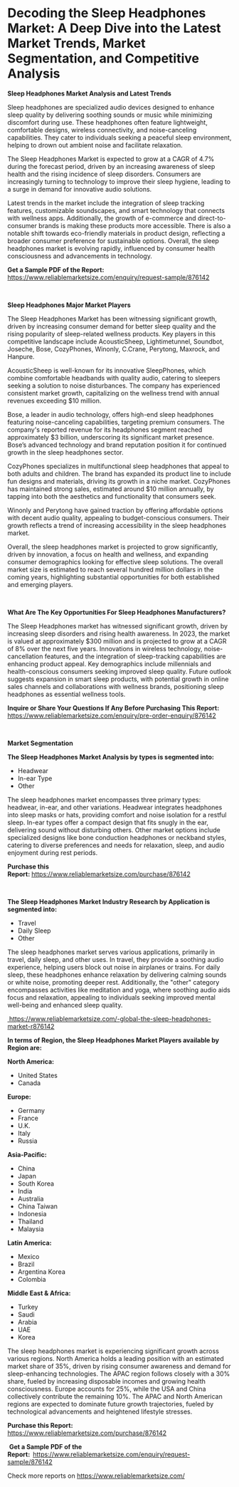 <p><h1>Decoding the Sleep Headphones Market: A Deep Dive into the Latest Market Trends, Market Segmentation, and Competitive Analysis</h1></p><p><strong>Sleep Headphones Market Analysis and Latest Trends</strong></p>
<p><p>Sleep headphones are specialized audio devices designed to enhance sleep quality by delivering soothing sounds or music while minimizing discomfort during use. These headphones often feature lightweight, comfortable designs, wireless connectivity, and noise-canceling capabilities. They cater to individuals seeking a peaceful sleep environment, helping to drown out ambient noise and facilitate relaxation.</p><p>The Sleep Headphones Market is expected to grow at a CAGR of 4.7% during the forecast period, driven by an increasing awareness of sleep health and the rising incidence of sleep disorders. Consumers are increasingly turning to technology to improve their sleep hygiene, leading to a surge in demand for innovative audio solutions. </p><p>Latest trends in the market include the integration of sleep tracking features, customizable soundscapes, and smart technology that connects with wellness apps. Additionally, the growth of e-commerce and direct-to-consumer brands is making these products more accessible. There is also a notable shift towards eco-friendly materials in product design, reflecting a broader consumer preference for sustainable options. Overall, the sleep headphones market is evolving rapidly, influenced by consumer health consciousness and advancements in technology.</p></p>
<p><strong>Get a Sample PDF of the Report:&nbsp;</strong> <a href="https://www.reliablemarketsize.com/enquiry/request-sample/876142?utm_campaign=2628&utm_medium=2&utm_source=Github&utm_content=ia&utm_term=21032025&utm_id=sleep-headphones">https://www.reliablemarketsize.com/enquiry/request-sample/876142</a></p>
<p>&nbsp;</p>
<p><strong>Sleep Headphones Major Market Players</strong></p>
<p><p>The Sleep Headphones Market has been witnessing significant growth, driven by increasing consumer demand for better sleep quality and the rising popularity of sleep-related wellness products. Key players in this competitive landscape include AcousticSheep, Lightimetunnel, Soundbot, Joseche, Bose, CozyPhones, Winonly, C.Crane, Perytong, Maxrock, and Hanpure.</p><p>AcousticSheep is well-known for its innovative SleepPhones, which combine comfortable headbands with quality audio, catering to sleepers seeking a solution to noise disturbances. The company has experienced consistent market growth, capitalizing on the wellness trend with annual revenues exceeding $10 million.</p><p>Bose, a leader in audio technology, offers high-end sleep headphones featuring noise-canceling capabilities, targeting premium consumers. The company's reported revenue for its headphones segment reached approximately $3 billion, underscoring its significant market presence. Bose’s advanced technology and brand reputation position it for continued growth in the sleep headphones sector.</p><p>CozyPhones specializes in multifunctional sleep headphones that appeal to both adults and children. The brand has expanded its product line to include fun designs and materials, driving its growth in a niche market. CozyPhones has maintained strong sales, estimated around $10 million annually, by tapping into both the aesthetics and functionality that consumers seek.</p><p>Winonly and Perytong have gained traction by offering affordable options with decent audio quality, appealing to budget-conscious consumers. Their growth reflects a trend of increasing accessibility in the sleep headphones market.</p><p>Overall, the sleep headphones market is projected to grow significantly, driven by innovation, a focus on health and wellness, and expanding consumer demographics looking for effective sleep solutions. The overall market size is estimated to reach several hundred million dollars in the coming years, highlighting substantial opportunities for both established and emerging players.</p></p>
<p>&nbsp;</p>
<p><strong>What Are The Key Opportunities For Sleep Headphones Manufacturers?</strong></p>
<p><p>The Sleep Headphones market has witnessed significant growth, driven by increasing sleep disorders and rising health awareness. In 2023, the market is valued at approximately $300 million and is projected to grow at a CAGR of 8% over the next five years. Innovations in wireless technology, noise-cancellation features, and the integration of sleep-tracking capabilities are enhancing product appeal. Key demographics include millennials and health-conscious consumers seeking improved sleep quality. Future outlook suggests expansion in smart sleep products, with potential growth in online sales channels and collaborations with wellness brands, positioning sleep headphones as essential wellness tools.</p></p>
<p><strong>Inquire or Share Your Questions If Any Before Purchasing This Report:</strong> <a href="https://www.reliablemarketsize.com/enquiry/pre-order-enquiry/876142?utm_campaign=2628&utm_medium=2&utm_source=Github&utm_content=ia&utm_term=21032025&utm_id=sleep-headphones">https://www.reliablemarketsize.com/enquiry/pre-order-enquiry/876142</a></p>
<p>&nbsp;</p>
<p><strong>Market Segmentation</strong></p>
<p><strong>The Sleep Headphones Market Analysis by types is segmented into:</strong></p>
<p><ul><li>Headwear</li><li>In-ear Type</li><li>Other</li></ul></p>
<p><p>The sleep headphones market encompasses three primary types: headwear, in-ear, and other variations. Headwear integrates headphones into sleep masks or hats, providing comfort and noise isolation for a restful sleep. In-ear types offer a compact design that fits snugly in the ear, delivering sound without disturbing others. Other market options include specialized designs like bone conduction headphones or neckband styles, catering to diverse preferences and needs for relaxation, sleep, and audio enjoyment during rest periods.</p></p>
<p><strong>Purchase this Report:&nbsp;</strong><a href="https://www.reliablemarketsize.com/purchase/876142?utm_campaign=2628&utm_medium=2&utm_source=Github&utm_content=ia&utm_term=21032025&utm_id=sleep-headphones">https://www.reliablemarketsize.com/purchase/876142</a></p>
<p>&nbsp;</p>
<p><strong>The Sleep Headphones Market Industry Research by Application is segmented into:</strong></p>
<p><ul><li>Travel</li><li>Daily Sleep</li><li>Other</li></ul></p>
<p><p>The sleep headphones market serves various applications, primarily in travel, daily sleep, and other uses. In travel, they provide a soothing audio experience, helping users block out noise in airplanes or trains. For daily sleep, these headphones enhance relaxation by delivering calming sounds or white noise, promoting deeper rest. Additionally, the "other" category encompasses activities like meditation and yoga, where soothing audio aids focus and relaxation, appealing to individuals seeking improved mental well-being and enhanced sleep quality.</p></p>
<p><a href="https://www.reliablemarketsize.com/-global-the-sleep-headphones-market-r876142?utm_campaign=2628&utm_medium=2&utm_source=Github&utm_content=ia&utm_term=21032025&utm_id=sleep-headphones">&nbsp;https://www.reliablemarketsize.com/-global-the-sleep-headphones-market-r876142</a></p>
<p><strong>In terms of Region, the Sleep Headphones Market Players available by Region are:</strong></p>
<p>
    <p> <strong> North America: </strong>
        <ul>
            <li>United States</li>
            <li>Canada</li>
        </ul>
        </p> 
    <p> <strong> Europe: </strong>
        <ul>
            <li>Germany</li>
            <li>France</li>
            <li>U.K.</li>
            <li>Italy</li>
            <li>Russia</li>
        </ul>
        </p> 
    <p> <strong> Asia-Pacific: </strong>
        <ul>
            <li>China</li>
            <li>Japan</li>
            <li>South Korea</li>
            <li>India</li>
            <li>Australia</li>
            <li>China Taiwan</li>
            <li>Indonesia</li>
            <li>Thailand</li>
            <li>Malaysia</li>
        </ul>
        </p> 
    <p> <strong> Latin America: </strong>
        <ul>
            <li>Mexico</li>
            <li>Brazil</li>
            <li>Argentina Korea</li>
            <li>Colombia</li>
        </ul>
        </p> 
    <p> <strong> Middle East & Africa: </strong>
        <ul>
            <li>Turkey</li>
            <li>Saudi</li>
            <li>Arabia</li>
            <li>UAE</li>
            <li>Korea</li>
        </ul>
    </p>
    </p>
<p><p>The sleep headphones market is experiencing significant growth across various regions. North America holds a leading position with an estimated market share of 35%, driven by rising consumer awareness and demand for sleep-enhancing technologies. The APAC region follows closely with a 30% share, fueled by increasing disposable incomes and growing health consciousness. Europe accounts for 25%, while the USA and China collectively contribute the remaining 10%. The APAC and North American regions are expected to dominate future growth trajectories, fueled by technological advancements and heightened lifestyle stresses.</p></p>
<p><strong>Purchase this Report: </strong><a href="https://www.reliablemarketsize.com/purchase/876142?utm_campaign=2628&utm_medium=2&utm_source=Github&utm_content=ia&utm_term=21032025&utm_id=sleep-headphones">https://www.reliablemarketsize.com/purchase/876142</a></p>
<p>&nbsp;<strong>Get a Sample PDF of the Report:&nbsp;&nbsp;</strong><a href="https://www.reliablemarketsize.com/enquiry/request-sample/876142?utm_campaign=2628&utm_medium=2&utm_source=Github&utm_content=ia&utm_term=21032025&utm_id=sleep-headphones">https://www.reliablemarketsize.com/enquiry/request-sample/876142</a></p>
<p><strong></strong></p>
<p>Check more reports on <a href="https://www.reliablemarketsize.com/?utm_campaign=2628&utm_medium=2&utm_source=Github&utm_content=ia&utm_term=21032025&utm_id=sleep-headphones">https://www.reliablemarketsize.com/</a></p>